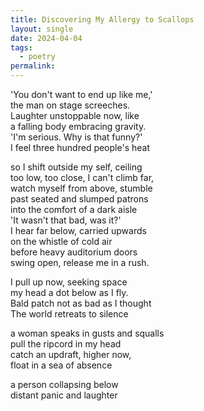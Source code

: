 ```yaml
---
title: Discovering My Allergy to Scallops
layout: single
date: 2024-04-04
tags:
  - poetry
permalink:
---
```


'You don't want to end up like me,'   
the man on stage screeches.    
Laughter unstoppable now, like   
a falling body embracing gravity.    
'I'm serious. Why is that funny?'    
I feel three hundred people's heat  

so I shift outside my self, ceiling    
too low, too close, I can't climb far,    
watch myself from above, stumble    
past seated and slumped patrons    
into the comfort of a dark aisle    
'It wasn't that bad, was it?'    
I hear far below, carried upwards    
on the whistle of cold air    
before heavy auditorium doors      
swing open, release me in a rush.   

I pull up now, seeking space   
my head a dot below as I fly.    
Bald patch not as bad as I thought   
The world retreats to silence    

a woman speaks in gusts and squalls     
pull the ripcord in my head    
catch an updraft, higher now,    
float in a sea of absence    

a person collapsing below    
distant panic and laughter    
